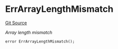 # ErrArrayLengthMismatch
[Git Source](https://github.com/Crossbell-Box/Crossbell-Contracts/blob/301046e95eacfa631ca751822adb220cbb30103a/contracts/libraries/Error.sol)

*Array length mismatch*


```solidity
error ErrArrayLengthMismatch();
```

